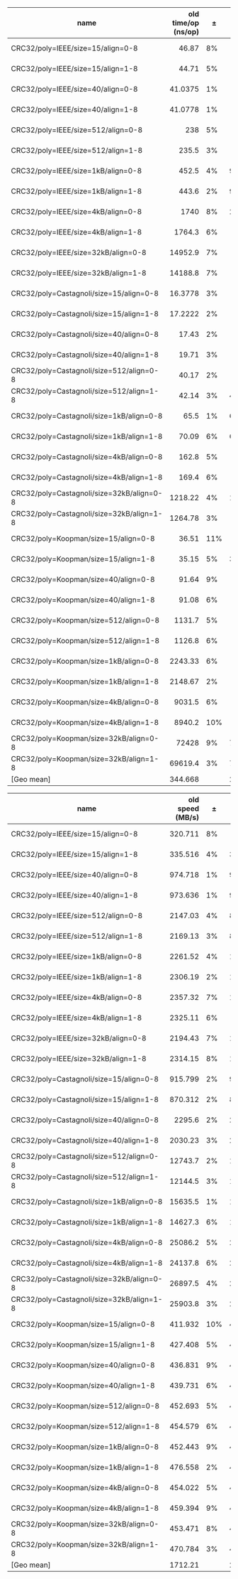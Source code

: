 |                   name                    | old time/op (ns/op) |  ±  | new time/op (ns/op) |  ±  |  delta  |         ±         |
|-------------------------------------------|--------------------:|-----|--------------------:|-----|---------|-------------------|
| CRC32/poly=IEEE/size=15/align=0-8         |               46.87 | 8%  |               44.52 | 3%  | -5.01%  | (p=0.008 n=10+10) |
| CRC32/poly=IEEE/size=15/align=1-8         |               44.71 | 5%  |                44.5 | 4%  | ~       | (p=0.539 n=10+10) |
| CRC32/poly=IEEE/size=40/align=0-8         |             41.0375 | 1%  |                42.5 | 6%  | +3.56%  | (p=0.000 n=8+10)  |
| CRC32/poly=IEEE/size=40/align=1-8         |             41.0778 | 1%  |               42.04 | 3%  | +2.34%  | (p=0.000 n=9+10)  |
| CRC32/poly=IEEE/size=512/align=0-8        |                 238 | 5%  |               57.12 | 3%  | -76.00% | (p=0.000 n=10+10) |
| CRC32/poly=IEEE/size=512/align=1-8        |               235.5 | 3%  |               57.17 | 3%  | -75.72% | (p=0.000 n=10+10) |
| CRC32/poly=IEEE/size=1kB/align=0-8        |               452.5 | 4%  |             94.1125 | 2%  | -79.20% | (p=0.000 n=10+8)  |
| CRC32/poly=IEEE/size=1kB/align=1-8        |               443.6 | 2%  |             93.2875 | 2%  | -78.97% | (p=0.000 n=10+8)  |
| CRC32/poly=IEEE/size=4kB/align=0-8        |                1740 | 8%  |             298.111 | 1%  | -82.87% | (p=0.000 n=10+9)  |
| CRC32/poly=IEEE/size=4kB/align=1-8        |              1764.3 | 6%  |               299.1 | 3%  | -83.05% | (p=0.000 n=10+10) |
| CRC32/poly=IEEE/size=32kB/align=0-8       |             14952.9 | 7%  |                2158 | 3%  | -85.57% | (p=0.000 n=10+10) |
| CRC32/poly=IEEE/size=32kB/align=1-8       |             14188.8 | 7%  |              2178.3 | 3%  | -84.65% | (p=0.000 n=10+10) |
| CRC32/poly=Castagnoli/size=15/align=0-8   |             16.3778 | 3%  |                16.3 | 2%  | ~       | (p=0.615 n=9+9)   |
| CRC32/poly=Castagnoli/size=15/align=1-8   |             17.2222 | 2%  |               17.29 | 2%  | ~       | (p=0.650 n=9+10)  |
| CRC32/poly=Castagnoli/size=40/align=0-8   |               17.43 | 2%  |               17.53 | 4%  | ~       | (p=0.694 n=10+10) |
| CRC32/poly=Castagnoli/size=40/align=1-8   |               19.71 | 3%  |               19.39 | 2%  | -1.62%  | (p=0.036 n=10+10) |
| CRC32/poly=Castagnoli/size=512/align=0-8  |               40.17 | 2%  |               40.13 | 4%  | ~       | (p=0.614 n=10+10) |
| CRC32/poly=Castagnoli/size=512/align=1-8  |               42.14 | 3%  |             41.9444 | 2%  | ~       | (p=0.952 n=10+9)  |
| CRC32/poly=Castagnoli/size=1kB/align=0-8  |                65.5 | 1%  |             66.1625 | 1%  | +1.01%  | (p=0.003 n=9+8)   |
| CRC32/poly=Castagnoli/size=1kB/align=1-8  |               70.09 | 6%  |             68.4667 | 2%  | ~       | (p=0.190 n=10+9)  |
| CRC32/poly=Castagnoli/size=4kB/align=0-8  |               162.8 | 5%  |               158.8 | 3%  | -2.46%  | (p=0.032 n=10+10) |
| CRC32/poly=Castagnoli/size=4kB/align=1-8  |               169.4 | 6%  |               161.6 | 3%  | -4.60%  | (p=0.005 n=10+10) |
| CRC32/poly=Castagnoli/size=32kB/align=0-8 |             1218.22 | 4%  |             1214.33 | 3%  | ~       | (p=0.882 n=9+9)   |
| CRC32/poly=Castagnoli/size=32kB/align=1-8 |             1264.78 | 3%  |              1220.8 | 4%  | -3.48%  | (p=0.002 n=9+10)  |
| CRC32/poly=Koopman/size=15/align=0-8      |               36.51 | 11% |                35.6 | 3%  | ~       | (p=0.216 n=10+10) |
| CRC32/poly=Koopman/size=15/align=1-8      |               35.15 | 5%  |             35.5111 | 1%  | ~       | (p=0.508 n=10+9)  |
| CRC32/poly=Koopman/size=40/align=0-8      |               91.64 | 9%  |               87.65 | 2%  | -4.35%  | (p=0.002 n=10+10) |
| CRC32/poly=Koopman/size=40/align=1-8      |               91.08 | 6%  |               88.03 | 3%  | ~       | (p=0.055 n=10+10) |
| CRC32/poly=Koopman/size=512/align=0-8     |              1131.7 | 5%  |              1075.9 | 3%  | -4.93%  | (p=0.000 n=10+10) |
| CRC32/poly=Koopman/size=512/align=1-8     |              1126.8 | 6%  |              1166.6 | 8%  | ~       | (p=0.143 n=10+10) |
| CRC32/poly=Koopman/size=1kB/align=0-8     |             2243.33 | 6%  |              2340.7 | 4%  | +4.34%  | (p=0.010 n=9+10)  |
| CRC32/poly=Koopman/size=1kB/align=1-8     |             2148.67 | 2%  |              2360.1 | 5%  | +9.84%  | (p=0.000 n=9+10)  |
| CRC32/poly=Koopman/size=4kB/align=0-8     |              9031.5 | 6%  |              9003.2 | 6%  | ~       | (p=0.971 n=10+10) |
| CRC32/poly=Koopman/size=4kB/align=1-8     |              8940.2 | 10% |              9046.3 | 12% | ~       | (p=0.754 n=10+10) |
| CRC32/poly=Koopman/size=32kB/align=0-8    |               72428 | 9%  |             72900.5 | 4%  | ~       | (p=0.684 n=10+10) |
| CRC32/poly=Koopman/size=32kB/align=1-8    |             69619.4 | 3%  |             74280.9 | 3%  | +6.70%  | (p=0.000 n=8+10)  |
| [Geo mean]                                |             344.668 |     |             237.855 |     | -30.99% |                   |

|                   name                    | old speed (MB/s) |  ±  | new speed (MB/s) |  ±  |  delta   |         ±         |
|-------------------------------------------|-----------------:|-----|-----------------:|-----|----------|-------------------|
| CRC32/poly=IEEE/size=15/align=0-8         |          320.711 | 8%  |           336.95 | 3%  | +5.06%   | (p=0.009 n=10+10) |
| CRC32/poly=IEEE/size=15/align=1-8         |          335.516 | 4%  |          337.066 | 4%  | ~        | (p=0.579 n=10+10) |
| CRC32/poly=IEEE/size=40/align=0-8         |          974.718 | 1%  |          941.823 | 5%  | -3.37%   | (p=0.001 n=8+10)  |
| CRC32/poly=IEEE/size=40/align=1-8         |          973.636 | 1%  |          951.759 | 3%  | -2.25%   | (p=0.000 n=9+10)  |
| CRC32/poly=IEEE/size=512/align=0-8        |          2147.03 | 4%  |          8967.15 | 3%  | +317.65% | (p=0.000 n=10+10) |
| CRC32/poly=IEEE/size=512/align=1-8        |          2169.13 | 3%  |          8956.06 | 3%  | +312.89% | (p=0.000 n=10+10) |
| CRC32/poly=IEEE/size=1kB/align=0-8        |          2261.52 | 4%  |          10880.7 | 2%  | +381.12% | (p=0.000 n=10+8)  |
| CRC32/poly=IEEE/size=1kB/align=1-8        |          2306.19 | 2%  |          10976.8 | 2%  | +375.97% | (p=0.000 n=10+8)  |
| CRC32/poly=IEEE/size=4kB/align=0-8        |          2357.32 | 7%  |          13725.8 | 1%  | +482.26% | (p=0.000 n=10+9)  |
| CRC32/poly=IEEE/size=4kB/align=1-8        |          2325.11 | 6%  |            13677 | 3%  | +488.23% | (p=0.000 n=10+10) |
| CRC32/poly=IEEE/size=32kB/align=0-8       |          2194.43 | 7%  |          15185.2 | 3%  | +591.99% | (p=0.000 n=10+10) |
| CRC32/poly=IEEE/size=32kB/align=1-8       |          2314.15 | 8%  |          15043.7 | 3%  | +550.07% | (p=0.000 n=10+10) |
| CRC32/poly=Castagnoli/size=15/align=0-8   |          915.799 | 2%  |          920.433 | 2%  | ~        | (p=0.489 n=9+9)   |
| CRC32/poly=Castagnoli/size=15/align=1-8   |          870.312 | 2%  |          867.298 | 2%  | ~        | (p=0.661 n=9+10)  |
| CRC32/poly=Castagnoli/size=40/align=0-8   |           2295.6 | 2%  |          2282.65 | 4%  | ~        | (p=0.684 n=10+10) |
| CRC32/poly=Castagnoli/size=40/align=1-8   |          2030.23 | 3%  |          2063.46 | 2%  | ~        | (p=0.063 n=10+10) |
| CRC32/poly=Castagnoli/size=512/align=0-8  |          12743.7 | 2%  |          12757.8 | 4%  | ~        | (p=0.529 n=10+10) |
| CRC32/poly=Castagnoli/size=512/align=1-8  |          12144.5 | 3%  |          12204.9 | 1%  | ~        | (p=0.780 n=10+9)  |
| CRC32/poly=Castagnoli/size=1kB/align=0-8  |          15635.5 | 1%  |          15476.6 | 1%  | -1.02%   | (p=0.002 n=9+8)   |
| CRC32/poly=Castagnoli/size=1kB/align=1-8  |          14627.3 | 6%  |          14959.7 | 2%  | ~        | (p=0.211 n=10+9)  |
| CRC32/poly=Castagnoli/size=4kB/align=0-8  |          25086.2 | 5%  |          25689.7 | 3%  | ~        | (p=0.052 n=10+10) |
| CRC32/poly=Castagnoli/size=4kB/align=1-8  |          24137.8 | 6%  |          25273.6 | 3%  | +4.71%   | (p=0.005 n=10+10) |
| CRC32/poly=Castagnoli/size=32kB/align=0-8 |          26897.5 | 4%  |          26823.2 | 5%  | ~        | (p=0.842 n=9+10)  |
| CRC32/poly=Castagnoli/size=32kB/align=1-8 |          25903.8 | 3%  |          26842.2 | 4%  | +3.62%   | (p=0.002 n=9+10)  |
| CRC32/poly=Koopman/size=15/align=0-8      |          411.932 | 10% |          421.452 | 3%  | ~        | (p=0.218 n=10+10) |
| CRC32/poly=Koopman/size=15/align=1-8      |          427.408 | 5%  |          422.362 | 1%  | ~        | (p=0.497 n=10+9)  |
| CRC32/poly=Koopman/size=40/align=0-8      |          436.831 | 9%  |          456.472 | 2%  | +4.50%   | (p=0.002 n=10+10) |
| CRC32/poly=Koopman/size=40/align=1-8      |          439.731 | 6%  |          454.515 | 3%  | ~        | (p=0.052 n=10+10) |
| CRC32/poly=Koopman/size=512/align=0-8     |          452.693 | 5%  |          475.749 | 3%  | +5.09%   | (p=0.000 n=10+10) |
| CRC32/poly=Koopman/size=512/align=1-8     |          454.579 | 6%  |          439.685 | 8%  | ~        | (p=0.143 n=10+10) |
| CRC32/poly=Koopman/size=1kB/align=0-8     |          452.443 | 9%  |          437.629 | 4%  | ~        | (p=0.052 n=10+10) |
| CRC32/poly=Koopman/size=1kB/align=1-8     |          476.558 | 2%  |          434.042 | 5%  | -8.92%   | (p=0.000 n=9+10)  |
| CRC32/poly=Koopman/size=4kB/align=0-8     |          454.022 | 5%  |          455.492 | 6%  | ~        | (p=0.971 n=10+10) |
| CRC32/poly=Koopman/size=4kB/align=1-8     |          459.394 | 9%  |          454.627 | 11% | ~        | (p=0.739 n=10+10) |
| CRC32/poly=Koopman/size=32kB/align=0-8    |          453.471 | 8%  |          449.828 | 4%  | ~        | (p=0.684 n=10+10) |
| CRC32/poly=Koopman/size=32kB/align=1-8    |          470.784 | 3%  |          441.379 | 3%  | -6.25%   | (p=0.000 n=8+10)  |
| [Geo mean]                                |          1712.21 |     |          2480.66 |     | +44.88%  |                   |
